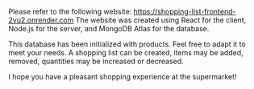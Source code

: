 

Please refer to the following website: https://shopping-list-frontend-2vu2.onrender.com The website was created using React for the client, Node.js for the server, and MongoDB Atlas for the database.

This database has been initialized with products. Feel free to adapt it to meet your needs. A shopping list can be created, items may be added, removed, quantities may be increased or decreased.

I hope you have a pleasant shopping experience at the supermarket!
